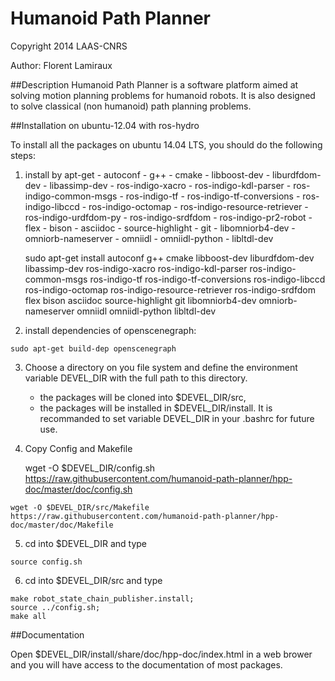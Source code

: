 #  Humanoid Path Planner

Copyright 2014 LAAS-CNRS

Author: Florent Lamiraux

##Description
Humanoid Path Planner is a software platform aimed at solving motion planning
problems for humanoid robots. It is also designed to solve classical (non
humanoid) path planning problems.

##Installation on ubuntu-12.04 with ros-hydro

To install all the packages on ubuntu 14.04 LTS, you should do the following
steps:

  1. install by apt-get
    - autoconf
    - g++
    - cmake
    - libboost-dev
    - liburdfdom-dev
    - libassimp-dev
    - ros-indigo-xacro
    - ros-indigo-kdl-parser
    - ros-indigo-common-msgs
    - ros-indigo-tf
    - ros-indigo-tf-conversions
    - ros-indigo-libccd
    - ros-indigo-octomap
    - ros-indigo-resource-retriever
    - ros-indigo-urdfdom-py
    - ros-indigo-srdfdom
    - ros-indigo-pr2-robot
    - flex
    - bison
    - asciidoc
    - source-highlight
    - git
    - libomniorb4-dev
    - omniorb-nameserver
    - omniidl
    - omniidl-python
    - libltdl-dev

        sudo apt-get install autoconf g++ cmake libboost-dev liburdfdom-dev libassimp-dev ros-indigo-xacro ros-indigo-kdl-parser ros-indigo-common-msgs ros-indigo-tf ros-indigo-tf-conversions ros-indigo-libccd ros-indigo-octomap ros-indigo-resource-retriever ros-indigo-srdfdom flex bison asciidoc source-highlight git libomniorb4-dev omniorb-nameserver omniidl omniidl-python libltdl-dev

  2. install dependencies of openscenegraph:

	sudo apt-get build-dep openscenegraph

  3. Choose a directory on you file system and define the environment
     variable DEVEL_DIR with the full path to this directory.
     - the packages will be cloned into $DEVEL_DIR/src,
     - the packages will be installed in $DEVEL_DIR/install.
     It is recommanded to set variable DEVEL_DIR in your .bashrc for future use.

  4. Copy Config and Makefile
        
        wget -O $DEVEL_DIR/config.sh https://raw.githubusercontent.com/humanoid-path-planner/hpp-doc/master/doc/config.sh

	wget -O $DEVEL_DIR/src/Makefile https://raw.githubusercontent.com/humanoid-path-planner/hpp-doc/master/doc/Makefile
  
  5. cd into $DEVEL_DIR and type

    source config.sh

  6. cd into $DEVEL_DIR/src and type

    make robot_state_chain_publisher.install;
    source ../config.sh;
    make all

##Documentation

  Open $DEVEL_DIR/install/share/doc/hpp-doc/index.html in a web brower and you
  will have access to the documentation of most packages.
